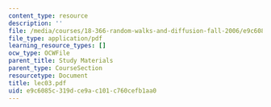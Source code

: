 ```yaml
---
content_type: resource
description: ''
file: /media/courses/18-366-random-walks-and-diffusion-fall-2006/e9c6085c319dce9ac101c760cefb1aa0_lec03.pdf
file_type: application/pdf
learning_resource_types: []
ocw_type: OCWFile
parent_title: Study Materials
parent_type: CourseSection
resourcetype: Document
title: lec03.pdf
uid: e9c6085c-319d-ce9a-c101-c760cefb1aa0
---
```

